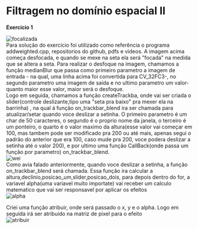 # Filtragem no domínio espacial II


<strong>Exercicio 1</strong>

![focalizada](https://user-images.githubusercontent.com/42754908/140666481-d2c8b7b9-c4c8-4c05-91a2-e1e71bf9e678.png)<br>
Para solução do exercicio foi utilizado  como referência  o programa addweighted.cpp, repositorios do github, pdfs e videos. A imagem acima começa desfocada, e quando se mexe na seta ela será "focada" na medida que se altera a seta. Para realizar o desfoque na imagem, chamamos a função medianBlur que passa como primeiro parametro a imagem de entrada - na qual, uma linha acima foi convertida para CV_32FC3-, no segundo parametro uma imagem de saida e no ultimo parametro um valor- quanto maior esse valor, maior será o desfoque. <br>Logo em seguida, chamamos a função createTrackba, onde vai ser criada o slider(controle deslizante,tipo uma "seta pra baixo" pra mexer ela na barrinha) , na qual á função on_trackbar_blend  ira ser chamada para atualizar/setar quando voce deslizar a setinha. O primeiro parametro é um char de 50 caracteres, o segundo é o proprio nome da janela, o terceiro é um ponteiro, o quarto é o valor maximo da altura(esse valor vai começar em 100, mas tambem pode ser modificado pra 200 ou até mais, apenas segui o padrão do anterior que era 100, caso mude pra 200, voce podera deslizar a setinha até o valor 200), e por ultimo uma função CallBack(onde passa um função por parametro) on_trackbar_blend.<br>
![wei](https://user-images.githubusercontent.com/42754908/140666740-0ce5d8c9-8ef7-48ee-bcdd-f0e64865e2c7.png)
<br>
Como avia falado anteriormente, quando voce deslizar a setinha, a função on_trackbar_blend será chamada. Essa função ira calcular a altura,declinio,posicao_um,slider,posicao_dois, para depois dentro do for, a variavel  alpha(uma variavel muito importate) vai receber um calculo matematico que vai ser responsavel por aplicar os efeitos<br>
![alpha](https://user-images.githubusercontent.com/42754908/140782865-050abf94-7277-4835-a6ff-42fccc148c53.png)<br>

Criei uma função atribuir, onde será passado o x, y e o alpha. Logo em seguida irá ser atribuido na matriz de pixel para o efeito<br>![atribuir](https://user-images.githubusercontent.com/42754908/140783461-ed36867d-7bec-4744-a3f1-03c67d72d0e7.png)


